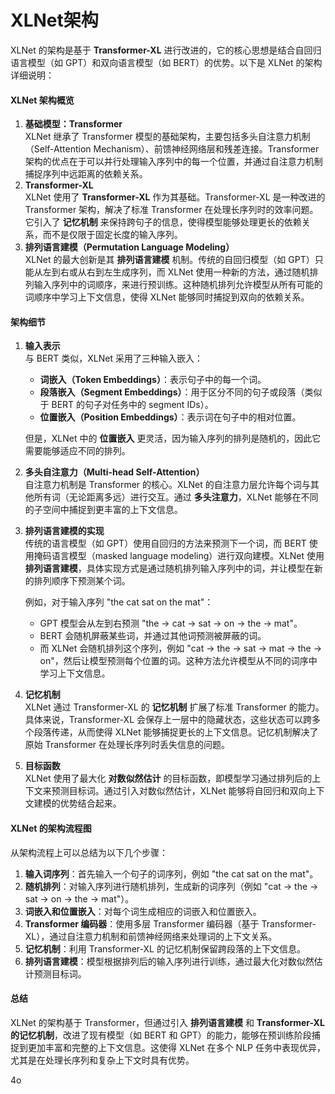 # XLNet架构

XLNet 的架构是基于 **Transformer-XL** 进行改进的，它的核心思想是结合自回归语言模型（如 GPT）和双向语言模型（如 BERT）的优势。以下是 XLNet 的架构详细说明：

#### XLNet 架构概览

1. **基础模型：Transformer**\
   XLNet 继承了 Transformer 模型的基础架构，主要包括多头自注意力机制（Self-Attention Mechanism）、前馈神经网络层和残差连接。Transformer 架构的优点在于可以并行处理输入序列中的每一个位置，并通过自注意力机制捕捉序列中远距离的依赖关系。
2. **Transformer-XL**\
   XLNet 使用了 **Transformer-XL** 作为其基础。Transformer-XL 是一种改进的 Transformer 架构，解决了标准 Transformer 在处理长序列时的效率问题。它引入了 **记忆机制** 来保持跨句子的信息，使得模型能够处理更长的依赖关系，而不是仅限于固定长度的输入序列。
3. **排列语言建模（Permutation Language Modeling）**\
   XLNet 的最大创新是其 **排列语言建模** 机制。传统的自回归模型（如 GPT）只能从左到右或从右到左生成序列，而 XLNet 使用一种新的方法，通过随机排列输入序列中的词顺序，来进行预训练。这种随机排列允许模型从所有可能的词顺序中学习上下文信息，使得 XLNet 能够同时捕捉到双向的依赖关系。

#### 架构细节

1.  **输入表示**\
    与 BERT 类似，XLNet 采用了三种输入嵌入：

    * **词嵌入（Token Embeddings）**：表示句子中的每一个词。
    * **段落嵌入（Segment Embeddings）**：用于区分不同的句子或段落（类似于 BERT 的句子对任务中的 segment IDs）。
    * **位置嵌入（Position Embeddings）**：表示词在句子中的相对位置。

    但是，XLNet 中的 **位置嵌入** 更灵活，因为输入序列的排列是随机的，因此它需要能够适应不同的排列。
2. **多头自注意力（Multi-head Self-Attention）**\
   自注意力机制是 Transformer 的核心。XLNet 的自注意力层允许每个词与其他所有词（无论距离多远）进行交互。通过 **多头注意力**，XLNet 能够在不同的子空间中捕捉到更丰富的上下文信息。
3.  **排列语言建模的实现**\
    传统的语言模型（如 GPT）使用自回归的方法来预测下一个词，而 BERT 使用掩码语言模型（masked language modeling）进行双向建模。XLNet 使用 **排列语言建模**，具体实现方式是通过随机排列输入序列中的词，并让模型在新的排列顺序下预测某个词。

    例如，对于输入序列 "the cat sat on the mat"：

    * GPT 模型会从左到右预测 "the -> cat -> sat -> on -> the -> mat"。
    * BERT 会随机屏蔽某些词，并通过其他词预测被屏蔽的词。
    * 而 XLNet 会随机排列这个序列，例如 "cat -> the -> sat -> mat -> the -> on"，然后让模型预测每个位置的词。这种方法允许模型从不同的词序中学习上下文信息。
4. **记忆机制**\
   XLNet 通过 Transformer-XL 的 **记忆机制** 扩展了标准 Transformer 的能力。具体来说，Transformer-XL 会保存上一层中的隐藏状态，这些状态可以跨多个段落传递，从而使得 XLNet 能够捕捉更长的上下文信息。记忆机制解决了原始 Transformer 在处理长序列时丢失信息的问题。
5. **目标函数**\
   XLNet 使用了最大化 **对数似然估计** 的目标函数，即模型学习通过排列后的上下文来预测目标词。通过引入对数似然估计，XLNet 能够将自回归和双向上下文建模的优势结合起来。

#### XLNet 的架构流程图

从架构流程上可以总结为以下几个步骤：

1. **输入词序列**：首先输入一个句子的词序列，例如 "the cat sat on the mat"。
2. **随机排列**：对输入序列进行随机排列，生成新的词序列（例如 "cat -> the -> sat -> on -> the -> mat"）。
3. **词嵌入和位置嵌入**：对每个词生成相应的词嵌入和位置嵌入。
4. **Transformer 编码器**：使用多层 Transformer 编码器（基于 Transformer-XL），通过自注意力机制和前馈神经网络来处理词的上下文关系。
5. **记忆机制**：利用 Transformer-XL 的记忆机制保留跨段落的上下文信息。
6. **排列语言建模**：模型根据排列后的输入序列进行训练，通过最大化对数似然估计预测目标词。

#### 总结

XLNet 的架构基于 Transformer，但通过引入 **排列语言建模** 和 **Transformer-XL 的记忆机制**，改进了现有模型（如 BERT 和 GPT）的能力，能够在预训练阶段捕捉到更加丰富和完整的上下文信息。这使得 XLNet 在多个 NLP 任务中表现优异，尤其是在处理长序列和复杂上下文时具有优势。

4o
